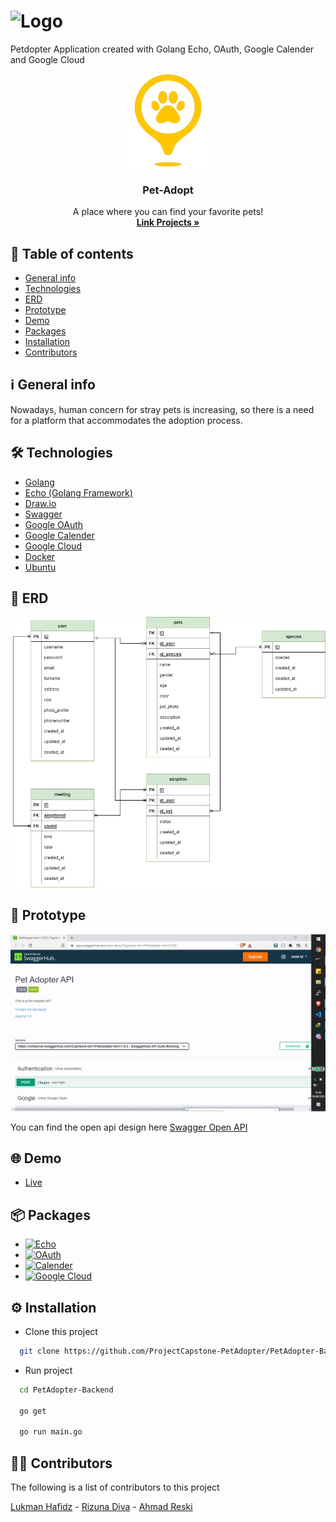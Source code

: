 
# ![Logo](https://storage.googleapis.com/be10-petdopter/petdopter/logo/text-logo-petdopter.png)

Petdopter Application created with Golang Echo, OAuth, Google Calender and Google Cloud
<div align="center">
  <a href="https://github.com/ProjectCapstone-PetAdopter/PetAdopter-Backend">
    <img src="readme/logo.png" alt="Logo" width="150" height="150">
  </a>

  <h3 align="center">Pet-Adopt</h3>

  <p align="center">
     A place where you can find your favorite pets!
    <br />
    <a href="https://github.com/ProjectCapstone-PetAdopter/PetAdopter-Backend"><strong>Link Projects »</strong></a>
    <br />
  </p>
</div>


## 📜 Table of contents


* [General info](#ℹ️-general-info)
* [Technologies](#%EF%B8%8F-technologies)
* [ERD](#-erd)
* [Prototype](#-prototype)
* [Demo](#-demo)
* [Packages](#-packages)
* [Installation](#%EF%B8%8F-installation)
* [Contributors](#-contributors)
## ℹ️ General info

Nowadays, human concern for stray pets is increasing, so there is a need for a platform that accommodates the adoption process.

## 🛠️ Technologies

- [Golang](https://go.dev)
- [Echo (Golang Framework)](https://echo.labstack.com)
- [Draw.io](/readme/erd.png)
- [Swagger](https://app.swaggerhub.com/apis-docs/Capstone-tim1/PetAdopter-tim1/1.0.0)
- [Google OAuth](https://google.com)
- [Google Calender](https://google.com)
- [Google Cloud](https://google.com)
- [Docker](https://www.docker.com/get-started)
- [Ubuntu](https://ubuntu.com/download)

[forks-shield]: 	https://img.shields.io/github/forks/ProjectCapstone-PetAdopter/PetAdopter-Backend

[Forks-url]: https://google.com
[Stars-url]: https://google.com

[Stars-shield]: 	https://img.shields.io/github/stars/ProjectCapstone-PetAdopter/PetAdopter-Backend

## 📱 ERD

<p align="center">
<img src="readme/erd.png" alt="erd">
</p>


## 📱 Prototype

<p align="center">
<img src="readme/swagger.gif" >
</p>

You can find the open api design here
[Swagger Open API](https://app.swaggerhub.com/apis-docs/Capstone-tim1/PetAdopter-tim1/1.0.0)

## 🌐 Demo

- [Live](https://golangprojectku.site/)


## 📦 Packages

- [![Echo]][Echo-url]
- [![OAuth]][OAuth-url]
- [![Calender]][Calender-url]
- [![Google Cloud]][cgp-url]

## ⚙️ Installation

- Clone this project

```bash
  git clone https://github.com/ProjectCapstone-PetAdopter/PetAdopter-Backend.git
```
- Run project
```bash
  cd PetAdopter-Backend

  go get

  go run main.go
```
## 🧑‍💻 Contributors

The following is a list of contributors to this project

[Lukman Hafidz](https://github.com/lukmanhafidz) - [Rizuna Diva](https://github.com/rizunadiva) - [Ahmad Reski](https://github.com/reski-id)




[forks-shield]: 	https://img.shields.io/github/forks/ProjectCapstone-PetAdopter/PetAdopter-Backend

[Forks-url]: https://google.com
[Stars-url]: https://google.com

[Stars-shield]: 	https://img.shields.io/github/stars/ProjectCapstone-PetAdopter/PetAdopter-Backend

[Golang]: https://img.shields.io/badge/Golang-Golang-9cf
[Golang-url]: https://go.dev/

[Echo]: https://img.shields.io/badge/Golang-Echo-9cf
[Echo-url]: https://echo.labstack.com/

[Swagger]: https://img.shields.io/badge/SwaggerHub-OpenApi-success
[Swagger-url]: https://app.swaggerhub.com/apis-docs/Capstone-tim1/PetAdopter-tim1/1.0.0

[Draw.io]: https://img.shields.io/badge/Draw.io-ERD-red
[Draw-url]: /readme/erd.png

[OAuth]: https://img.shields.io/badge/OAuth-Google-informational
[OAuth-url]: https://developers.google.com/identity/protocols/oauth2

[Calender]: https://img.shields.io/badge/Calender-Google-blue
[Calender-url]: https://calendar.google.com/calendar/u/0/r?pli=1

[Google Cloud]: https://img.shields.io/badge/Google%20Cloud-Google-informational
[cgp-url]: https://cloud.google.com

[Docker]: https://img.shields.io/badge/Virtualization-Docker-blue
[Docker-url]: https://www.docker.com/get-started/

[Ubuntu]: https://img.shields.io/badge/Linux-Ubuntu-critical
[Ubuntu-url]: https://ubuntu.com/download
